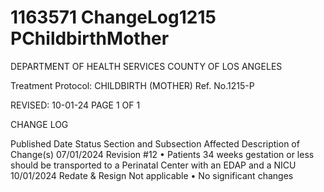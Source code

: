 # 1163571 ChangeLog1215 PChildbirthMother

DEPARTMENT OF HEALTH SERVICES 
COUNTY OF LOS ANGELES 
 
Treatment Protocol:  CHILDBIRTH (MOTHER) Ref. No.1215-P 
 
 
 
 
 
 
REVISED: 10-01-24 PAGE 1 OF 1 
 
CHANGE LOG 
 
Published 
Date 
Status Section and 
Subsection Affected 
Description of Change(s) 
07/01/2024 Revision #12 
• Patients 34 weeks gestation or 
less should be transported to a 
Perinatal Center with an EDAP 
and a NICU 
10/01/2024 Redate & 
Resign 
Not applicable 
• No significant changes
